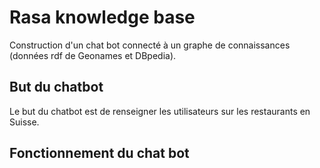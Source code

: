 # Rasa knowledge base

Construction d'un chat bot connecté à un graphe de connaissances (données rdf de Geonames et DBpedia).

## But du chatbot

Le but du chatbot est de renseigner les utilisateurs sur les restaurants en Suisse.

## Fonctionnement du chat bot
